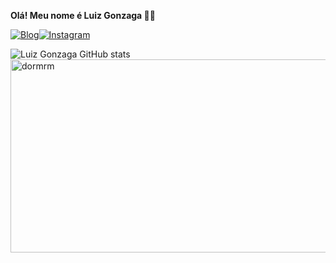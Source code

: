 **Olá! Meu nome é Luiz Gonzaga 👨‍💻**

[![Blog](https://img.shields.io/badge/LinkedIn-0077B5?style=for-the-badge&logo=linkedin&logoColor=white)](https://www.linkedin.com/in/luiz-ribeiro-04905b255/)[![Instagram](https://img.shields.io/badge/Instagram-E4405F?style=for-the-badge&logo=instagram&logoColor=white)](https://www.instagram.com/luizribeiro05/)
<br>

![Luiz Gonzaga GitHub stats](https://github-readme-stats.vercel.app/api?username=Luizribeiro05&show_icons=true&theme=dark)
<br>
<img class="alignnone wp-image-2873" src="https://clubedosgeeks.com.br/wp-content/uploads/2016/01/dormrm.gif" alt="dormrm" width="553" height="309">
